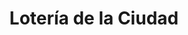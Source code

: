 ---
title: "Lotería de la Ciudad"
url: /ciudad-autonoma-de-buenos-aires/loteria-de-la-ciudad-monteagudo/
shop: Lotterie
---